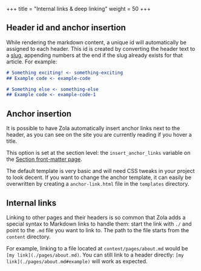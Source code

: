 +++
title = "Internal links & deep linking"
weight = 50
+++

## Header id and anchor insertion
While rendering the markdown content, a unique id will automatically be assigned to each header. This id is created
by converting the header text to a [slug](https://en.wikipedia.org/wiki/Semantic_URL#Slug), appending numbers at the end
if the slug already exists for that article. For example:

```md
# Something exciting! <- something-exciting
## Example code <- example-code

# Something else <- something-else
## Example code <- example-code-1
```

## Anchor insertion
It is possible to have Zola automatically insert anchor links next to the header, as you can see on the site you are currently
reading if you hover a title.

This option is set at the section level: the `insert_anchor_links` variable on the
[Section front-matter page](./documentation/content/section.md#front-matter).

The default template is very basic and will need CSS tweaks in your project to look decent.
If you want to change the anchor template, it can easily be overwritten by
creating a `anchor-link.html` file in the `templates` directory.

## Internal links
Linking to other pages and their headers is so common that Zola adds a
special syntax to Markdown links to handle them: start the link with `./` and point to the `.md` file you want
to link to. The path to the file starts from the `content` directory.

For example, linking to a file located at `content/pages/about.md` would be `[my link](./pages/about.md)`.
You can still link to a header directly: `[my link](./pages/about.md#example)` will work as expected.
